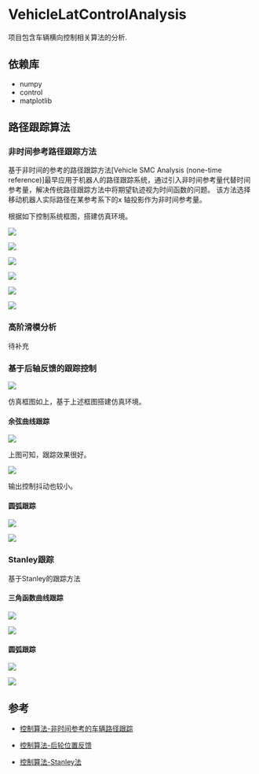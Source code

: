 # VehicleLatControlAnalysis
项目包含车辆横向控制相关算法的分析.

## 依赖库
- numpy
- control
- matplotlib

## 路径跟踪算法
###  非时间参考路径跟踪方法
基于非时间的参考的路径跟踪方法[Vehicle SMC Analysis (none-time reference)]最早应用于机器人的路径跟踪系统，通过引入非时间参考量代替时间参考量，解决传统路径跟踪方法中将期望轨迹视为时间函数的问题。
该方法选择移动机器人实际路径在某参考系下的x 轴投影作为非时间参考量。

根据如下控制系统框图，搭建仿真环境。

![](https://i.loli.net/2021/08/30/Kj1D6hL95owRl3X.png)

![](https://i.loli.net/2021/08/30/CfZDvlVpHtUyw4x.png)

![](https://i.loli.net/2021/08/30/H4gr6iRjPyI5qpQ.png)

![](https://i.loli.net/2021/08/30/otDGPEIfgTMK1n3.png)

![](https://i.loli.net/2021/08/30/dmx1R2K4Cfnu9kF.png)

![](https://i.loli.net/2021/08/30/whXu3Rsz798Ike5.png)

### 高阶滑模分析

待补充



### 基于后轴反馈的跟踪控制

![](https://i.loli.net/2021/08/30/kpv1Ix37YgfRSE5.png)

仿真框图如上，基于上述框图搭建仿真环境。

#### 余弦曲线跟踪

![](https://i.loli.net/2021/08/30/OscNB5hg2X3aQEn.png)

上图可知，跟踪效果很好。

![](https://i.loli.net/2021/08/30/Dt6xKvG4a79M5uN.png)

输出控制抖动也较小。

#### 圆弧跟踪

![](https://i.loli.net/2021/08/30/DHR8nweaVcFCj5o.png)

![](https://i.loli.net/2021/08/30/5NIa2KPkSYX31vh.png)

### Stanley跟踪

基于Stanley的跟踪方法

#### 三角函数曲线跟踪

![](https://i.loli.net/2021/08/30/5NSV2konO3qphI4.png)

![](https://i.loli.net/2021/08/30/nKYLzQj453EyukG.png)

#### 圆弧跟踪

![](https://i.loli.net/2021/08/30/RvgOm6ZT9qFjQuG.png)

![](https://i.loli.net/2021/08/30/6OWN4KpDbSQqgmj.png)

## 参考

- [控制算法-非时间参考的车辆路径跟踪](https://zgh551.github.io/2019/12/23/%E6%8E%A7%E5%88%B6%E7%AE%97%E6%B3%95-%E9%9D%9E%E6%97%B6%E9%97%B4%E5%8F%82%E8%80%83%E7%9A%84%E8%BD%A6%E8%BE%86%E8%B7%AF%E5%BE%84%E8%B7%9F%E8%B8%AA/)
- [控制算法-后轮位置反馈](https://zgh551.github.io/2020/02/26/%E6%8E%A7%E5%88%B6%E7%AE%97%E6%B3%95-%E5%90%8E%E8%BD%AE%E4%BD%8D%E7%BD%AE%E5%8F%8D%E9%A6%88/)

- [控制算法-Stanley法](https://zgh551.github.io/2020/02/23/%E6%8E%A7%E5%88%B6%E7%AE%97%E6%B3%95-Stanley%E6%B3%95/)
